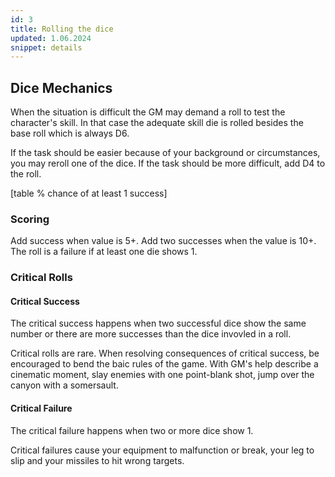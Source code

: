 ```yaml
---
id: 3
title: Rolling the dice
updated: 1.06.2024
snippet: details
---
```


## Dice Mechanics

When the situation is difficult the GM may demand a roll to test the character's
skill. In that case the adequate skill die is rolled besides the base roll which
is always D6.

If the task should be easier because of your background or circumstances, you may reroll one of the dice.
If the task should be more difficult, add D4 to the roll.

[table % chance of at least 1 success]

### Scoring

Add success when value is 5+. Add two successes when the value is 10+. 
The roll is a failure if at least one die shows 1.

### Critical Rolls
#### Critical Success
The critical success happens when two successful dice show the same number or there are more successes than the dice invovled in a roll.

Critical rolls are rare. When resolving consequences of critical success, be encouraged to bend the baic rules of the game. With GM's help describe a cinematic moment, slay enemies with one point-blank shot, jump over the canyon with a somersault.

#### Critical Failure
The critical failure happens when two or more dice show 1.

Critical failures cause your equipment to malfunction or break, your leg to slip and your missiles to hit wrong targets.
